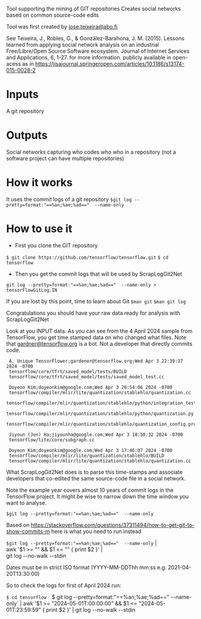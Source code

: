 Tool supporting the mining of GIT repositories
Creates social networks based on common source-code edits

Tool was first created by jose.teixeira@abo.fi


See Teixeira, J., Robles, G., & González-Barahona, J. M. (2015). Lessons learned from applying social network analysis on an industrial Free/Libre/Open Source Software ecosystem. Journal of Internet Services and Applications, 6, 1-27. for more information. 
publicly available in open-acess as in  https://jisajournal.springeropen.com/articles/10.1186/s13174-015-0028-2


# Inputs #

A git repository


# Outputs #
Social networks capturing who codes who who in a repository (not a software project can have multiple repositories) 

# How it works #

It uses the commit logs of a git repository
`$git log --pretty=format:"==%an;%ae;%ad=="  --name-only`


# How to use it  #

- First you clone the GIT repository

`$ git clone https://github.com/tensorflow/tensorflow.git`
`$ cd tensorflow`

- Then you get the commit logs that will be used by ScrapLogGit2Net




`git log --pretty=format:"==%an;%ae;%ad=="  --name-only > tensorFlowGitLog.IN`

If you are lost by this point, time to learn about Git
`$man git`
`$man git log`



Congratulations you should have your raw data ready for analysis with ScrapLogGit2Net


Look at you INPUT data.  As you can see from the 4 April 2024 sample from TensorFlow, you get time.stamped data on who changed what files. Note that gardner@tensorflow.org is a bot. Not a developer that directly commits code. 

     A. Unique TensorFlower;gardener@tensorflow.org;Wed Apr 3 22:39:37 2024 -0700
     tensorflow/core/tfrt/saved_model/tests/BUILD
     tensorflow/core/tfrt/saved_model/tests/saved_model_test.cc

     Doyeon Kim;doyeonkim@google.com;Wed Apr 3 20:54:06 2024 -0700
     tensorflow/compiler/mlir/lite/quantization/stablehlo/quantization.cc
     tensorflow/compiler/mlir/quantization/stablehlo/python/integration_test/quantize_model_test.py
     tensorflow/compiler/mlir/quantization/stablehlo/python/quantization.py
     tensorflow/compiler/mlir/quantization/stablehlo/quantization_config.proto

     Jiyoun (Jen) Ha;jiyounha@google.com;Wed Apr 3 18:50:32 2024 -0700
     tensorflow/lite/core/subgraph.cc

     Doyeon Kim;doyeonkim@google.com;Wed Apr 3 17:46:07 2024 -0700
     tensorflow/compiler/mlir/lite/quantization/stablehlo/BUILD
     tensorflow/compiler/mlir/lite/quantization/stablehlo/quantization.cc


What ScrapLogGit2Net does is to parse this time-stamps and associate developers that co-edited the same source-code file in a social network.

Note the example year covers almost 10 years of commit logs in the TensorFlow project. It might be wise to narrow down the time window you want to analyse.


`$git log --pretty=format:"==%an;%ae;%ad=="  --name-only`

Based on https://stackoverflow.com/questions/37311494/how-to-get-git-to-show-commits-m here is what you need to run instead 

`$git log --pretty=format:"==%an;%ae;%ad=="  --name-only` | \
    awk '$1 >= "<after-date>" && $1 <= "<before-date>" { print $2 }' | \
    git log --no-walk --stdin


Dates must be in strict ISO format (YYYY-MM-DDThh:mm:ss e.g. 2021-04-20T13:30:00)

So to check the logs for first of April 2024 run:

`$ cd tensorflow 
`$ git log --pretty=format:"==%an;%ae;%ad=="  --name-only` | awk '$1 >= "2024-05-01T:00:00:00" && $1 <= "2024-05-01T:23:59:59" { print $2 }' | git log --no-walk --stdin



